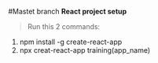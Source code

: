 
#Mastet branch
**React project setup**
>  Run this 2 commands:
1.  npm install -g create-react-app
2.  npx creat-react-app training(app_name)

